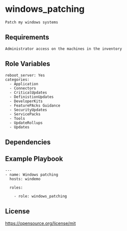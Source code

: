 windows_patching
=========
```
Patch my windows systems
```
Requirements
------------
```
Administrator access on the machines in the inventory
```
Role Variables
--------------
```
reboot_server: Yes
categories:
  - Application
  - Connectors
  - CriticalUpdates
  - DefinistionUpdates
  - DeveloperKits
  - FeaturePAcks Guidance
  - SecurityUpdates
  - ServicePacks
  - Tools
  - UpdateRollups
  - Updates
```
Dependencies
------------

Example Playbook
----------------
```
---
- name: Windows patching
  hosts: windemo

  roles:

    - role: windows_patching
```
License
-------

https://opensource.org/license/mit
